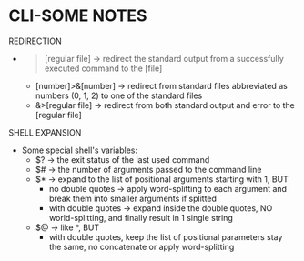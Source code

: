 # CLI-SOME NOTES

REDIRECTION
- >[regular file] -> redirect the standard output from a successfully executed command to the [file]
    - [number]>&[number] -> redirect from standard files abbreviated as numbers (0, 1, 2) to one of the standard files
    - &>[regular file] -> redirect from both standard output and error to the [regular file]

SHELL EXPANSION
- Some special shell's variables:
    - $? -> the exit status of the last used command
    - $# -> the number of arguments passed to the command line
    - $* -> expand to the list of positional arguments starting with 1, BUT
        + no double quotes -> apply word-splitting to each argument and break them into smaller arguments if splitted
        + with double quotes -> expand inside the double quotes, NO world-splitting, and finally result in 1 single string
    - $@ -> like *, BUT
        + with double quotes, keep the list of positional parameters stay the same, no concatenate or apply word-splitting

